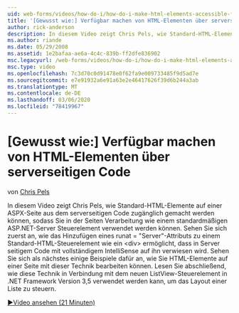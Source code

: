 ```yaml
---
uid: web-forms/videos/how-do-i/how-do-i-make-html-elements-accessible-from-server-side-code
title: '[Gewusst wie:] Verfügbar machen von HTML-Elementen über serverseitigen Code | Microsoft-Dokumentation'
author: rick-anderson
description: In diesem Video zeigt Chris Pels, wie Standard-HTML-Elemente auf einer ASPX-Seite aus dem serverseitigen Code zugänglich gemacht werden können, damit Sie in Seiten Processin verwendet werden können...
ms.author: riande
ms.date: 05/29/2008
ms.assetid: 1e2bafaa-ae6a-4c4c-839b-ff2dfe836902
msc.legacyurl: /web-forms/videos/how-do-i/how-do-i-make-html-elements-accessible-from-server-side-code
msc.type: video
ms.openlocfilehash: 7c3d70c0d91478e0f62fa9e009733485f9d5ad7e
ms.sourcegitcommit: e7e91932a6e91a63e2e46417626f39d6b244a3ab
ms.translationtype: MT
ms.contentlocale: de-DE
ms.lasthandoff: 03/06/2020
ms.locfileid: "78419967"
---
```

# <a name="how-do-i-make-html-elements-accessible-from-server-side-code"></a>[Gewusst wie:] Verfügbar machen von HTML-Elementen über serverseitigen Code

von [Chris Pels](https://twitter.com/chrispels)

In diesem Video zeigt Chris Pels, wie Standard-HTML-Elemente auf einer ASPX-Seite aus dem serverseitigen Code zugänglich gemacht werden können, sodass Sie in der Seiten Verarbeitung wie einem standardmäßigen ASP.NET-Server Steuerelement verwendet werden können. Sehen Sie sich zuerst an, wie das Hinzufügen eines runat = "Server"-Attributs zu einem Standard-HTML-Steuerelement wie ein &lt;div&gt; ermöglicht, dass in Server seitigem Code mit vollständigem IntelliSense auf ihn verwiesen wird. Sehen Sie sich als nächstes einige Beispiele dafür an, wie Sie HTML-Elemente auf einer Seite mit dieser Technik bearbeiten können. Lesen Sie abschließend, wie diese Technik in Verbindung mit dem neuen ListView-Steuerelement in .NET Framework Version 3,5 verwendet werden kann, um das Layout einer Liste zu steuern.

[&#9654;Video ansehen (21 Minuten)](https://channel9.msdn.com/Blogs/ASP-NET-Site-Videos/how-do-i-make-html-elements-accessible-from-server-side-code)
